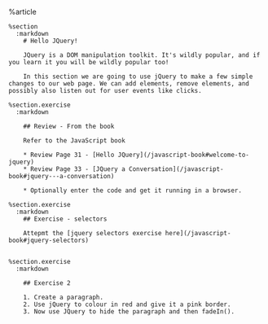 %article
  
    %section
      :markdown
        # Hello JQuery!
  
        JQuery is a DOM manipulation toolkit. It's wildly popular, and if you learn it you will be wildly popular too!
  
        In this section we are going to use jQuery to make a few simple changes to our web page. We can add elements, remove elements, and possibly also listen out for user events like clicks.
  
    %section.exercise
      :markdown
  
        ## Review - From the book
  
        Refer to the JavaScript book
  
        * Review Page 31 - [Hello JQuery](/javascript-book#welcome-to-jquery)
        * Review Page 33 - [JQuery a Conversation](/javascript-book#jquery---a-conversation)
  
        * Optionally enter the code and get it running in a browser.
  
    %section.exercise
      :markdown
        ## Exercise - selectors
  
        Attepmt the [jquery selectors exercise here](/javascript-book#jquery-selectors)
  
  
    %section.exercise
      :markdown
  
        ## Exercise 2
  
        1. Create a paragraph.
        2. Use jQuery to colour in red and give it a pink border.
        3. Now use JQuery to hide the paragraph and then fadeIn().
  